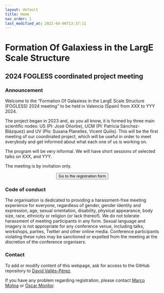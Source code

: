 ```yaml
---
layout: default
title: Home
nav_order: 1
last_modified_at: 2022-04-06T13:37:11
---
```


# Formation Of Galaxiess in the LargE Scale Structure 
## 2024 FOGLESS coordinated project  meeting

### Announcement

Welcome to the “Formation Of Galaxiess in the LargE Scale Structure (FOGLESS) 2024 meeting” to be held in Valencia (Spain) from XXX to YYY 2024.

The project began in 2023 and, as you all know, it is formed by three main scientific nodes: US (PI: José Oñorbe), UCM (PI: Patricia Sánchez-Blázquez) and UV (PIs: Susana Planelles, Vicent Quilis).
This will be the first meeting of our coordinated project, which will be useful in order to meet everybody and get informed about what each one of us is working on.

The program will be very informal. We will have short sessions of selected talks on XXX, and YYY.

The meeting is by invitation only.

<center><button type="button" name="button" class="btn" onclick="location.href='https://docs.google.com/forms/d/e/1FAIpQLSe9V9jP4ZkQOMGjM7ADmz072BOQYcR3USR54Lx4Fyq241EdHA/viewform';">Go to the registration form</button></center>

### Code of conduct

The organisation is dedicated to providing a harassment-free meeting experience for everyone, regardless of gender, gender identity and expression, age, sexual orientation, disability, physical appearance, body size, race, ethnicity or religion (or lack thereof). We do not tolerate harassment of meeting participants in any form. Sexual language and imagery is not appropriate for any conference venue, including talks, workshops, parties, Twitter and other online media. Conference participants violating these rules may be sanctioned or expelled from the meeting at the discretion of the conference organisers.

### Contact

To add or modify content of this webpage, ask for access to the GitHub repository to [David Vallés-Pérez](mailto:david.valles-perez@uv.es).

If you have any problem regarding registration, please contact [Marco Molina](mailto:marco.molina@uv.es) or [Óscar Monllor](mailto:oscar.monllor@uv.es).